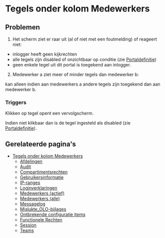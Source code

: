 # Tegels onder kolom Medewerkers

## Problemen

1) Het scherm ziet er raar uit (al of niet met een foutmelding) of reageert niet:

* inlogger heeft geen kijkrechten
* alle tegels zijn disabled of onzichtbaar op conditie (zie [Portaldefinitie](/docs/instellen_inrichten/portaldefinitie/README.md))
* geen enkele tegel uit dit portal is toegekend aan inlogger.

2) Medewerker a ziet meer of minder tegels dan medewerker b:

kan alleen indien aan medewerkers a andere tegels zijn toegekend dan aan medewerker b.

### Triggers

Klikken op tegel opent een vervolgscherm.

Indien niet klikbaar dan is de tegel ingesteld als disabled (zie [Portaldefinitie](/docs/instellen_inrichten/portaldefinitie/README.md)).

## Gerelateerde pagina's

* [Tegels onder kolom Medewerkers](/docs/probleemoplossing/portalen_en_moduleschermen/beheerportaal/tegels_onder_kolom_medewerkers/README.md)
  * [Afdelingen](/docs/probleemoplossing/portalen_en_moduleschermen/beheerportaal/tegels_onder_kolom_medewerkers/afdelingen.md)
  * [Audit](/docs/probleemoplossing/portalen_en_moduleschermen/beheerportaal/tegels_onder_kolom_medewerkers/audit.md)
  * [Compartimentsrechten](/docs/probleemoplossing/portalen_en_moduleschermen/beheerportaal/tegels_onder_kolom_medewerkers/compartimentsrechten.md)
  * [Gebruikersinformatie](/docs/probleemoplossing/portalen_en_moduleschermen/beheerportaal/tegels_onder_kolom_medewerkers/gebruikersinformatie.md)
  * [IP-ranges](/docs/probleemoplossing/portalen_en_moduleschermen/beheerportaal/tegels_onder_kolom_medewerkers/ip-ranges.md)
  * [Loginverklaringen](/docs/probleemoplossing/portalen_en_moduleschermen/beheerportaal/tegels_onder_kolom_medewerkers/loginverklaringen.md)
  * [Medewerkers (actief)](/docs/probleemoplossing/portalen_en_moduleschermen/beheerportaal/tegels_onder_kolom_medewerkers/medewerkers_actief.md)
  * [Medewerkers (alle)](/docs/probleemoplossing/portalen_en_moduleschermen/beheerportaal/tegels_onder_kolom_medewerkers/medewerkers_alle.md)
  * [Messagelog](/docs/probleemoplossing/portalen_en_moduleschermen/beheerportaal/tegels_onder_kolom_medewerkers/messagelog.md)
  * [Mislukte_OLO-bijlages](/docs/probleemoplossing/portalen_en_moduleschermen/beheerportaal/tegels_onder_kolom_medewerkers/mislukte_olo-bijlages.md)
  * [Ontbrekende configuratie items](/docs/probleemoplossing/portalen_en_moduleschermen/beheerportaal/tegels_onder_kolom_medewerkers/missing_configuration.md)
  * [Functionele Rechten](/docs/probleemoplossing/portalen_en_moduleschermen/beheerportaal/tegels_onder_kolom_medewerkers/rechten.md)
  * [Session](/docs/probleemoplossing/portalen_en_moduleschermen/beheerportaal/tegels_onder_kolom_medewerkers/session.md)
  * [Teams](/docs/probleemoplossing/portalen_en_moduleschermen/beheerportaal/tegels_onder_kolom_medewerkers/teams.md)
